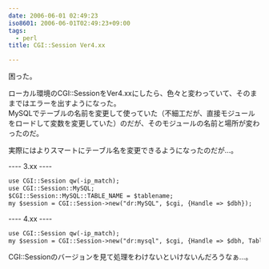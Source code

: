 ```yaml
---
date: 2006-06-01 02:49:23
iso8601: 2006-06-01T02:49:23+09:00
tags:
  - perl
title: CGI::Session Ver4.xx

---
```


<div class="entry-body">
                                 <p>困った。</p>

<p>ローカル環境のCGI::SessionをVer4.xxにしたら、色々と変わっていて、そのままではエラーを出すようになった。<br />
MySQLでテーブルの名前を変更して使っていた（不細工だが、直接モジュールをロードして変数を変更していた）のだが、そのモジュールの名前と場所が変わったのだ。</p>

<p>実際にはよりスマートにテーブル名を変更できるようになったのだが…。</p>

<p>---- 3.xx ----</p>

```default
use CGI::Session qw(-ip_match);
use CGI::Session::MySQL;
$CGI::Session::MySQL::TABLE_NAME = $tablename;
my $session = CGI::Session->new("dr:MySQL", $cgi, {Handle => $dbh});
```

<p>---- 4.xx ----</p>

```default
use CGI::Session qw(-ip_match);
my $session = CGI::Session->new("dr:mysql", $cgi, {Handle => $dbh, TableName => $tablename});
```

<p>CGI::Sessionのバージョンを見て処理をわけないといけないんだろうなぁ…。</p>
                              </div>
    	